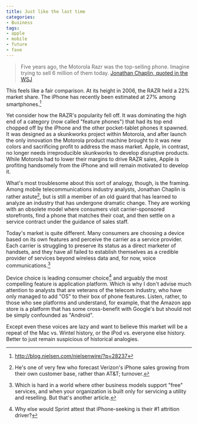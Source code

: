 ```yaml
---
title: Just like the last time
categories:
- Business
tags:
- apple
- mobile
- future
- fave
---
```


> Five years ago, the Motorola Razr was the top-selling phone.  Imagine trying to sell 6 million of them today.
[Jonathan Chaplin, quoted in the WSJ][1]

This feels like a fair comparison.  At its height in 2006, the RAZR held a 22% market share.  The iPhone has recently been estimated at 27% among smartphones.[^1]

Yet consider how the RAZR's popularity fell off.  It was dominating the high end of a category (now called "feature phones") that had its top end chopped off by the iPhone and the other pocket-tablet phones it spawned.  It was designed as a skunkworks project within Motorola, and after launch the only innovation the Motorola product machine brought to it was new colors and sacrificing profit to address the mass market.  Apple, in contrast, no longer needs irreproducible skunkworks to develop disruptive products.  While Motorola had to lower their margins to drive RAZR sales, Apple is profiting handsomely from the iPhone and will remain motivated to develop it.

What's most troublesome about this sort of analogy, though, is the framing.  Among mobile telecommunications industry analysts, Jonathan Chaplin is rather astute[^2], but is still a member of an old guard that has learned to analyze an industry that has undergone dramatic change.  They are working with an obsolete model where consumers visit carrier-sponsored storefronts, find a phone that matches their coat, and then settle on a service contract under the guidance of sales staff.

Today's market is quite different.  Many consumers are choosing a device based on its own features and perceive the carrier as a service provider.  Each carrier is struggling to preserve its status as a direct marketer of handsets, and they have all failed to establish themselves as a credible provider of services beyond wireless data and, for now, voice communications.[^3]

Device choice is leading consumer choice[^4] and arguably the most compelling feature is application platform.  Which is why I don't advise much attention to analysts that are veterans of the telecom industry, who have only managed to add "OS" to their box of phone features.  Listen, rather, to those who see platforms and understand, for example, that the Amazon app store is a platform that has some cross-benefit with Google's but should not be simply confounded as "Android".  

Except even these voices are lazy and want to believe this market will be a repeat of the Mac vs. Wintel history, or the iPod vs. everyone else history.  Better to just remain suspicious of historical analogies.

   [1]: http://online.wsj.com/article/SB10001424052970203405504576603053795839250.html

[^1]: http://blog.nielsen.com/nielsenwire/?p=28237
[^2]: He's one of very few who forecast Verizon's iPhone sales growing from their own customer base, rather than AT&T; turnover.
[^3]: Which is hard in a world where other business models support "free" services, and when your organization is built only for servicing a utility and reselling.  But that's another article.
[^4]: Why else would Sprint attest that iPhone-seeking is their #1 attrition driver?
